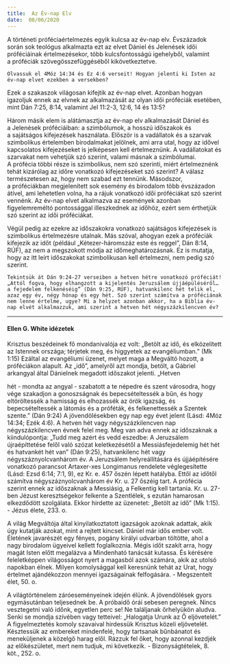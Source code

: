 ```yaml
---
title:  Az Év-nap Elv
date:  08/06/2020
---
```


A történeti próféciaértelmezés egyik kulcsa az év-nap elv. Évszázadok során sok teológus alkalmazta ezt az elvet Dániel és Jelenések idői próféciáinak értelmezésekor, több kulcsfontosságú igehelyből, valamint a próféciák szövegösszefüggéséből kikövetkeztetve.

`Olvassuk el 4Móz 14:34 és Ez 4:6 verseit! Hogyan jelenti ki Isten az év-nap elvet ezekben a versekben?`

Ezek a szakaszok világosan kifejtik az év-nap elvet. Azonban hogyan igazoljuk ennek az elvnek az alkalmazását az olyan idői próféciák esetében, mint Dán 7:25, 8:14, valamint Jel 11:2-3, 12:6, 14 és 13:5?

Három másik elem is alátámasztja az év-nap elv alkalmazását Dániel és a Jelenések próféciáiban: a szimbólumok, a hosszú időszakok és a sajátságos kifejezések használata. Először is a vadállatok és a szarvak szimbolikus értelemben birodalmakat jelölnek, ami arra utal, hogy az idővel kapcsolatos kifejezéseket is jelképesen kell értelmeznünk. A vadállatokat és szarvakat nem vehetjük szó szerint, valami másnak a szimbólumai. A prófécia többi része is szimbolikus, nem szó szerinti, miért értelmeznénk tehát kizárólag az időre vonatkozó kifejezéseket szó szerint? A válasz természetesen az, hogy nem szabad ezt tennünk. Másodszor, a próféciákban megjelenített sok esemény és birodalom több évszázadon átível, ami lehetetlen volna, ha a rájuk vonatkozó idői próféciákat szó szerint vennénk. Az év-nap elvet alkalmazva az események azonban figyelemreméltó pontossággal illeszkednek az időhöz, ezért sem érthetjük szó szerint az idői próféciákat.

Végül pedig az ezekre az időszakokra vonatkozó sajátságos kifejezések is szimbolikus értelmezésre utalnak. Más szóval, ahogyan ezek a próféciák kifejezik az időt (például „Kétezer-háromszáz este és reggel”, Dán 8:14, RÚF), az nem a megszokott módja az időmeghatározásnak. Ez is mutatja, hogy az itt leírt időszakokat szimbolikusan kell értelmezni, nem pedig szó szerint.

`Tekintsük át Dán 9:24-27 verseiben a hetven hétre vonatkozó próféciát! „Attól fogva, hogy elhangzott a kijelentés Jeruzsálem újjáépüléséről… a fejedelem felkenéséig” (Dán 9:25, RÚF), hatvankilenc hét telik el, azaz egy év, négy hónap és egy hét. Szó szerint számítva a próféciának nem lenne értelme, ugye? Mi a helyzet azonban akkor, ha a Biblia év-nap elvét alkalmazzuk, ami szerint a hetven hét négyszázkilencven év?`

---

#### Ellen G. White idézetek

Krisztus beszédeinek fő mondanivalója ez volt: „Betölt az idő, és elközelített az Istennek országa; térjetek meg, és higgyetek az evangéliumban.” (Mk 1:15) Ezáltal az evangéliumi üzenet, melyet maga a Megváltó hozott, a próféciákon alapult. Az „idő”, amelyről azt mondja, betölt, a Gábriel arkangyal által Dánielnek megadott időszakot jelenti. „Hetven

hét - mondta az angyal - szabatott a te népedre és szent városodra, hogy vége szakadjon a gonoszságnak és bepecsételtessék a bűn, és hogy eltöröltessék a hamisság és elhozassék az örök igazság, és bepecsételtessék a látomás és a próféták, és felkenettessék a Szentek szente.” (Dán 9:24) A jövendölésekben egy nap egy évet jelent (Lásd: 4Móz 14:34; Ezék 4:6). A hetven hét vagy négyszázkilencven nap négyszázkilencven évnek felel meg. Meg van adva ennek az időszaknak a kiindulópontja: „Tudd meg azért és vedd eszedbe: A Jeruzsálem újraépíttetése felől való szózat keletkezésétől a Messiásfejedelemig hét hét és hatvankét hét van” (Dán 9:25), hatvankilenc hét vagy négyszáznyolcvanhárom év. A Jeruzsálem helyreállítására és újjáépítésére vonatkozó parancsot Artaxer-xes Longimanus rendelete véglegesítette (Lásd: Ezsd 6:14; 7:1, 9), ez Kr. e. 457 őszén lépett hatályba. Ettől az időtől számítva négyszáznyolcvanhárom év Kr. u. 27 őszéig tart. A prófécia szerint ennek az időszaknak a Messiásig, a Felkentig kell tartania. Kr. u. 27-ben Jézust keresztségekor felkente a Szentlélek, s ezután hamarosan elkezdődött szolgálata. Ekkor hirdette az üzenetet: „Betölt az idő” (Mk 1:15). - Jézus élete, 233. o.

A világ Megváltója által kinyilatkoztatott igazságok azoknak adattak, akik úgy kutatják azokat, mint a rejtett kincset. Dániel már idős ember volt. Életének javarészét egy fényes, pogány királyi udvarban töltötte, ahol a nagy birodalom ügyeivel kellett foglalkoznia. Mégis időt szakít arra, hogy magát Isten előtt megalázva a Mindenható tanácsát kutassa. És kérésére feleletképpen világosságot nyert a magasból azok számára, akik az utolsó napokban élnek. Milyen komolysággal kell keresnünk tehát az Urat, hogy értelmet ajándékozzon mennyei igazságainak felfogására. - Megszentelt élet, 50. o.

A világtörténelem záróeseményeinek idején élünk. A jövendölések gyors egymásutánban teljesednek be. A próbaidő órái sebesen peregnek. Nincs vesztegetni való időnk, egyetlen perc se! Ne találjanak őrhelyükön aludva. Senki se mondja szívében vagy tetteivel: „Halogatja Urunk az Ő eljövetelét.” A figyelmeztetés komoly szavaival hirdessük Krisztus közeli eljövetelét. Késztessük az embereket mindenfelé, hogy tartsanak bűnbánatot és meneküljenek a közelgő harag elől. Rázzuk fel őket, hogy azonnal kezdjék az előkészületet, mert nem tudjuk, mi következik. - Bizonyságtételek, 8. köt., 252. o.

